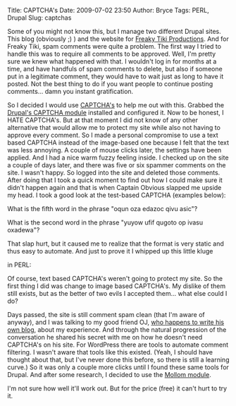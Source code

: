 Title: CAPTCHA's
Date: 2009-07-02 23:50
Author: Bryce
Tags: PERL, Drupal
Slug: captchas

Some of you might not know this, but I manage two different Drupal
sites. This blog (obviously ;) ) and the website for [Freaky Tiki
Productions](http://freakytikiproductions.com/). And for Freaky Tiki,
spam comments were quite a problem. The first way I tried to handle this
was to require all comments to be approved. Well, I'm pretty sure we
knew what happened with that. I wouldn't log in for months at a time,
and have handfuls of spam comments to delete, but also if someone put in
a legitimate comment, they would have to wait just as long to have it
posted. Not the best thing to do if you want people to continue posting
comments... damn you instant gratification.

So I decided I would use
[CAPTCHA's](http://en.wikipedia.org/wiki/Captcha) to help me out with
this. Grabbed the [Drupal's CAPTCHA
module](http://drupal.org/project/captcha) installed and configured it.
Now to be honest, I HATE CAPTCHA's. But at that moment I did not know of
any other alternative that would allow me to protect my site while also
not having to approve every comment. So I made a personal compromise to
use a text based CAPTCHA instead of the image-based one because I felt
that the text was less annoying. A couple of mouse clicks later, the
settings have been applied. And I had a nice warm fuzzy feeling inside.
I checked up on the site a couple of days later, and there was five or
six spammer comments on the site. I wasn't happy. So logged into the
site and deleted those comments. After doing that I took a quick moment
to find out how I could make sure it didn't happen again and that is
when Captain Obvious slapped me upside my head. I took a good look at
the test-based CAPTCHA (examples below):

What is the fifth word in the phrase "oqun oza edazoc qivu asic"?  

What is the second word in the phrase "yuyow ufif qugoto op ivasu
oxadewa"?

That slap hurt, but it caused me to realize that the format is very
static and thus easy to automate. And just to prove it I whipped up this
little kluge  

<link> in PERL:

<script src="http://bitbucket.org/btv/scripts/src/e421133b91d2/perl/text_captcha.pl?embed=t"></script>

Of course, text based CAPTCHA's weren't going to protect my site. So the
first thing I did was change to image based CAPTCHA's. My dislike of
them still exists, but as the better of two evils I accepted them...
what else could I do?

Days passed, the site is still comment spam clean (that I'm aware of
anyway), and I was talking to my good friend OJ, [who happens to write
his own blog](http://buffered.io), about my experience. And through the
natural progression of the conversation he shared his secret with me on
how he doesn't need CAPTCHA's on his site. For WordPress there are tools
to automate comment filtering. I wasn't aware that tools like this
existed. (Yeah, I should have thought about that, but I've never done
this before, so there is still a learning curve.) So it was only a
couple more clicks until I found these same tools for Drupal. And after
some research, I decided to use the [Mollom
module](http://drupal.org/project/mollom).

I'm not sure how well it'll work out. But for the price (free) it can't
hurt to try it.
